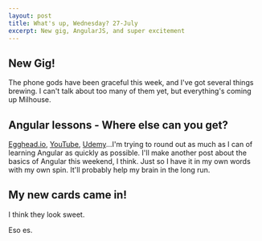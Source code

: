 ```yaml
---
layout: post
title: What's up, Wednesday? 27-July
excerpt: New gig, AngularJS, and super excitement
---
```



## New Gig!

The phone gods have been graceful this week, and I've got several things brewing. I can't talk about too many of them yet, but everything's coming up Milhouse.

## Angular lessons - Where else can you get?

[Egghead.io](https://egghead.io), [YouTube](youtube.com), [Udemy](https://udemy.com)...I'm trying to round out as much as I can of learning Angular as quickly as possible. I'll make another post about the basics of Angular this weekend, I think. Just so I have it in my own words with my own spin. It'll probably help my brain in the long run.

## My new cards came in!

I think they look sweet.

Eso es.


<!-- ## Lazy weekend

Didn't do squat, but it felt good because I've been burning it at both ends for a few weeks. I'll likely go back at it after I come back from Del Valle.

## Speed Run!

I've kept the [Free Code Camp](freecodecamp.com) certificates on the back burner while I've been looking for a job, but now I can't stand not having finished either. I feel like Ben Affleck's character in The Accountant.

![Gif of Affleck FREAKING OUT](https://media.giphy.com/media/3o7TKDHrTOfFA44x8I/giphy.gif)
<p style="text-align: center; font-weight: 700; color:#666; font-size: 10px;">I NEED TO FINISH...</p>



## Giffin' plans

I'm also working on a few different things. I want to start making a SPA of a gif maker because of a few things:

1. I'm tired of Gif Keyboard not being as reliable as it once was, and
2. gif's make me happy.

The project starts in the brainstorming area today.


## Duolingo GOLD!

Yo logré todo de oro en Duolingo para Español! Me siento muy orgulloso pero yo sé que yo necesito practicar mucho más antes de yo puedo hablar que yo estoy bilinguë. Pero todavía!

 -->
